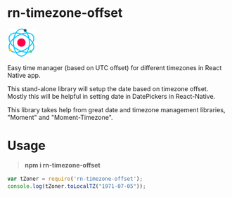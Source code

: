 ﻿# rn-timezone-offset

![Easy time manager (based on UTC offset) for different timezones in React Native app.](https://raw.githubusercontent.com/anooj1483/rn-timezone-offset/master/rn_tz_offset.png?raw=true)


Easy time manager (based on UTC offset) for different timezones in React Native app.

This stand-alone library will setup the date based on timezone offset.
Mostly this will be helpful in setting date in DatePickers in React-Native.

This library takes help from great date and timezone management libraries, "Moment" and "Moment-Timezone".

# Usage

> **npm i rn-timezone-offset**

 ```javascript
 var tZoner = require('rn-timezone-offset');
 console.log(tZoner.toLocalTZ("1971-07-05"));
```
